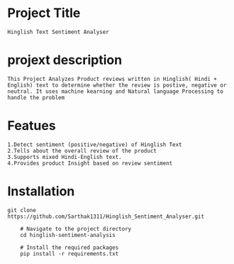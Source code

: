 # Project Title 
    Hinglish Text Sentiment Analyser

# projext description 
    This Project Analyzes Product reviews written in Hinglish( Hindi + English) text to determine whether the review is postive, negative or neutral. It uses machine kearning and Natural language Processing to handle the problem

# Featues 
    1.Detect sentiment (positive/negative) of Hinglish Text
    2.Tells about the overall review of the product 
    3.Supports mixed Hindi-English text.
    4.Provides product Insight based on review sentiment 

# Installation 
    git clone https://github.com/Sarthak1311/Hinglish_Sentiment_Analyser.git

        # Navigate to the project directory
        cd hinglish-sentiment-analysis

        # Install the required packages
        pip install -r requirements.txt